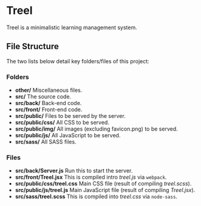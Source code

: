 Treel
===

Treel is a minimalistic learning management system.



## File Structure


The two lists below detail key folders/files of this project:


### Folders

- **other/** Miscellaneous files.
- **src/** The source code.
- **src/back/** Back-end code.
- **src/front/** Front-end code.
- **src/public/** Files to be served by the server.
- **src/public/css/** All CSS to be served.
- **src/public/img/** All images (excluding favicon.png) to be served.
- **src/public/js/** All JavaScript to be served.
- **src/sass/** All SASS files.


### Files

- **src/back/Server.js** Run this to start the server.
- **src/front/Treel.jsx** This is compiled intro _treel.js_ via `webpack`.
- **src/public/css/treel.css** Main CSS file (result of compiling _treel.scss_).
- **src/public/js/treel.js** Main JavaScript file (result of compiling _Treel.jsx_).
- **src/sass/treel.scss** This is compiled into _treel.css_ via `node-sass`.
